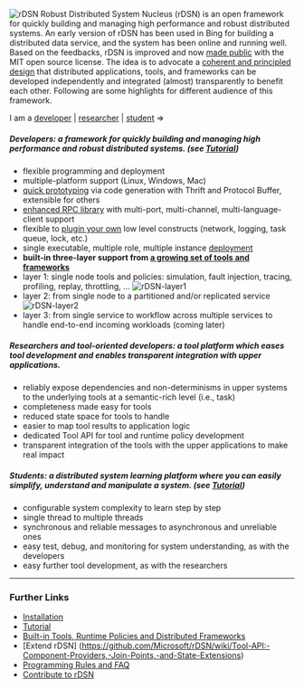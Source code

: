![rDSN](https://raw.githubusercontent.com/Microsoft/rDSN/master/resources/rdsn.jpg)
Robust Distributed System Nucleus (rDSN) is an open framework for quickly building and managing high performance and robust distributed systems. An early version of rDSN has been used in Bing for building a distributed data service, and the system has been online and running well. Based on the feedbacks, rDSN is improved and now [made public](http://research.microsoft.com/en-us/projects/rdsn/default.aspx) with the MIT open source license. The idea is to advocate a [coherent and principled design](https://github.com/Microsoft/rDSN/wiki/Design-Rational) that distributed applications, tools, and frameworks can be developed independently and integrated (almost) transparently to benefit each other. Following are some highlights for different audience of this framework.

I am a [developer](https://github.com/Microsoft/rDSN#developers-a-framework-for-quickly-building-and-managing-high-performance-and-robust-distributed-systems-see-tutorial)  |   [researcher](https://github.com/Microsoft/rDSN#researchers-and-tool-oriented-developers-a-tool-platform-which-eases-tool-development-and-enables-transparent-integration-with-upper-applications)  |   [student](https://github.com/Microsoft/rDSN#students-a-distributed-system-learning-platform-where-you-can-easily-simplify-understand-and-manipulate-a-system-see-tutorial) =>

##### Developers: a framework for quickly building and managing high performance and robust distributed systems. (see [Tutorial](https://github.com/Microsoft/rDSN/wiki/A-Tutorial-for-Developers))

* flexible programming and deployment
 * multiple-platform support (Linux, Windows, Mac)
 * [quick prototyping](https://github.com/Microsoft/rDSN/wiki/A-Tutorial-for-Developers#step-1-write-the-service-interface-and-run) via code generation with Thrift and Protocol Buffer, extensible for others
 * [enhanced RPC library](https://github.com/Microsoft/rDSN/wiki/A-Tutorial-for-Developers#step-14-connect-the-service-with-other-languages-optional) with multi-port, multi-channel, multi-language-client support
 * flexible to [plugin your own](https://github.com/Microsoft/rDSN/wiki/Tool-API:-Component-Providers,-Join-Points,-and-State-Extensions#component-providers) low level constructs (network, logging, task queue, lock, etc.)
 * single executable, multiple role, multiple instance [deployment](https://github.com/Microsoft/rDSN/wiki/A-Tutorial-for-Developers#step-3-run-with-the-native-runtime-and-deployment)
* **built-in three-layer support from [a growing set of tools and frameworks](https://github.com/Microsoft/rDSN/wiki/Available-Tools,-Policies-and-Frameworks)**
 * layer 1: single node tools and policies: simulation, fault injection, tracing, profiling, replay, throttling, ...
 ![rDSN-layer1](https://raw.githubusercontent.com/Microsoft/rDSN/master/resources/rdsn-layer1.jpg)
 * layer 2: from single node to a partitioned and/or replicated service
 ![rDSN-layer2](https://raw.githubusercontent.com/Microsoft/rDSN/master/resources/rdsn-layer2.jpg)
 * layer 3: from single service to workflow across multiple services to handle end-to-end incoming workloads (coming later)

##### Researchers and tool-oriented developers: a tool platform which eases tool development and enables transparent integration with upper applications.

* reliably expose dependencies and non-determinisms in upper systems to the underlying tools at a semantic-rich level (i.e., task)
 * completeness made easy for tools
 * reduced state space for tools to handle
 * easier to map tool results to application logic
* dedicated Tool API for tool and runtime policy development
* transparent integration of the tools with the upper applications to make real impact

##### Students: a distributed system learning platform where you can easily simplify, understand and manipulate a system. (see [Tutorial](https://github.com/Microsoft/rDSN/wiki/A-Tutorial-for-Developers))

* configurable system complexity to learn step by step
 * single thread to multiple threads
 * synchronous and reliable messages to asynchronous and unreliable ones
* easy test, debug, and monitoring for system understanding, as with the developers
* easy further tool development, as with the researchers

***

### Further Links

* [Installation](https://github.com/Microsoft/rDSN/wiki/Installation)
* [Tutorial](https://github.com/Microsoft/rDSN/wiki/A-Tutorial-for-Developers)
* [Built-in Tools, Runtime Policies and Distributed Frameworks](https://github.com/Microsoft/rDSN/wiki/Available-Tools,-Policies-and-Frameworks)
* [Extend rDSN] (https://github.com/Microsoft/rDSN/wiki/Tool-API:-Component-Providers,-Join-Points,-and-State-Extensions)
* [Programming Rules and FAQ](https://github.com/Microsoft/rDSN/wiki/Programming-Rules-and-FAQ)
* [Contribute to rDSN](https://github.com/Microsoft/rDSN/wiki/Contribute)

